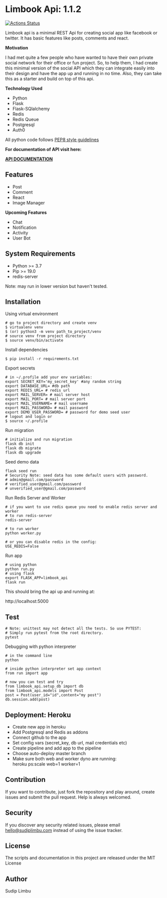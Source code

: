 # Limbook Api: 1.1.2
[![Actions Status](https://github.com/limvus/limbook-api/workflows/Build%20And%20Test/badge.svg)](https://github.com/limvus/limbook-api/actions)

Limbook api is a minimal REST Api for creating social app like facebook or twitter. 
It has basic features like posts, comments and react.

**Motivation**

I had met quite a few people who have wanted to have their own private social network
for their office or fun project. So, to help them, I had create this minimal version 
of the social API which they can integrate easily into their design and have the
app up and running in no time. Also, they can take this as a starter and build
on top of this api.

**Technology Used**
- Python
- Flask
- Flask-SQlalchemy
- Redis
- Redis Queue
- Postgresql
- Auth0

All python code follows [PEP8 style guidelines](https://www.python.org/dev/peps/pep-0008/) 

**For documentation of API visit here:**
 
**[API DOCUMENTATION](https://documenter.getpostman.com/view/3230491/SzmmVueg)**

## Features
- Post
- Comment
- React
- Image Manager

**Upcoming Features**
- Chat
- Notification
- Activity
- User Bot

## System Requirements
- Python >= 3.7
- Pip >= 19.0
- redis-server

Note: may run in lower version but haven't tested.

## Installation
Using virtual environment
```shell script
# go to project directory and create venv
$ virtualenv venv
$ (or) python3 -m venv path_to_project/venv
# source venv from project directory
$ source venv/bin/activate
```
Install dependencies
```shell script
$ pip install -r requirements.txt
```
Export secrets
```shell script
# in ~/.profile add your env variables:
export SECRET_KEY='my_secret_key' #any random string
export DATABASE_URL= #db path
export REDIS_URL= # redis url
export MAIL_SERVER= # mail server host
export MAIL_PORT= # mail server port
export MAIL_USERNAME= # mail username
export MAIL_PASSWORD= # mail password
export DEMO_USER_PASSWORD= # password for demo seed user
# logout and login or
$ source ~/.profile
```
Run migration
```shell script
# initialize and run migration
flask db init
flask db migrate
flask db upgrade
```
Seed demo data
```shell script
flask seed run
# Security Note: seed data has some default users with password.
# admin@gmail.com/password
# verified_user@gmail.com/password
# unverified_user@gmail.com/password
```
Run Redis Server and Worker
```shell script
# if you want to use redis queue you need to enable redis server and worker
# to run redis-server
redis-server

# to run worker
python worker.py

# or you can disable redis in the config: 
USE_REDIS=False
```
Run app
```shell script
# using python
python run.py
# using flask
export FLASK_APP=limbook_api
flask run
```
This should bring the api up and running at:

http://localhost:5000

## Test
```shell script
# Note: unittest may not detect all the tests. So use PYTEST:
# Simply run pytest from the root directory.
pytest
```

Debugging with python interpreter
```
# in the command line
python

# inside python interpreter set app context
from run import app

# now you can test and try
from limbook_api.setup_db import db
from limbook_api.models import Post
post = Post(user_id="id",content="my post")
db.session.add(post)
```

## Deployment: Heroku
- Create new app in heroku
- Add Postgresql and Redis as addons
- Connect github to the app
- Set config vars (secret_key, db url, mail credentials etc)
- Create pipeline and add app to the pipeline
- Choose auto-deploy master branch
- Make sure both web and worker dyno are running:  
    heroku ps:scale web=1 worker=1

## Contribution
If you want to contribute, just fork the repository and play around, create 
issues and submit the pull request. Help is always welcomed.

## Security
If you discover any security related issues, please email hello@sudiplimbu.com 
instead of using the issue tracker.

## License
The scripts and documentation in this project are released under the MIT License

## Author
Sudip Limbu